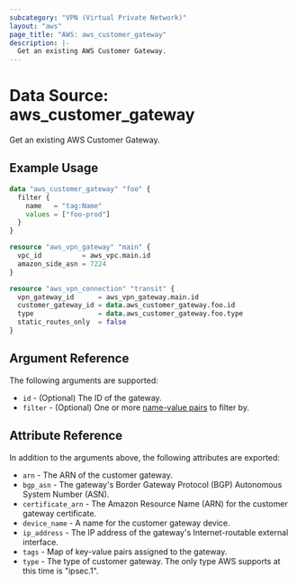 ```yaml
---
subcategory: "VPN (Virtual Private Network)"
layout: "aws"
page_title: "AWS: aws_customer_gateway"
description: |-
  Get an existing AWS Customer Gateway.
---
```


# Data Source: aws_customer_gateway

Get an existing AWS Customer Gateway.

## Example Usage

```terraform
data "aws_customer_gateway" "foo" {
  filter {
    name   = "tag:Name"
    values = ["foo-prod"]
  }
}

resource "aws_vpn_gateway" "main" {
  vpc_id          = aws_vpc.main.id
  amazon_side_asn = 7224
}

resource "aws_vpn_connection" "transit" {
  vpn_gateway_id      = aws_vpn_gateway.main.id
  customer_gateway_id = data.aws_customer_gateway.foo.id
  type                = data.aws_customer_gateway.foo.type
  static_routes_only  = false
}
```

## Argument Reference

The following arguments are supported:

* `id` - (Optional) The ID of the gateway.
* `filter` - (Optional) One or more [name-value pairs][dcg-filters] to filter by.

[dcg-filters]: https://docs.aws.amazon.com/AWSEC2/latest/APIReference/API_DescribeCustomerGateways.html

## Attribute Reference

In addition to the arguments above, the following attributes are exported:

* `arn` - The ARN of the customer gateway.
* `bgp_asn` - The gateway's Border Gateway Protocol (BGP) Autonomous System Number (ASN).
* `certificate_arn` - The Amazon Resource Name (ARN) for the customer gateway certificate.
* `device_name` - A name for the customer gateway device.
* `ip_address` - The IP address of the gateway's Internet-routable external interface.
* `tags` - Map of key-value pairs assigned to the gateway.
* `type` - The type of customer gateway. The only type AWS supports at this time is "ipsec.1".
